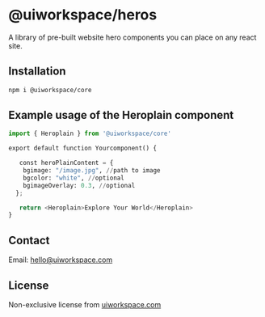 # @uiworkspace/heros

A library of pre-built website hero components you can place on any react site.

## Installation

```bash
npm i @uiworkspace/core
```

## Example usage of the Heroplain component

```python
import { Heroplain } from '@uiworkspace/core'

export default function Yourcomponent() {

   const heroPlainContent = {
    bgimage: "/image.jpg", //path to image
    bgcolor: "white", //optional
    bgimageOverlay: 0.3, //optional
  };

   return <Heroplain>Explore Your World</Heroplain>
}
```

## Contact

Email: [hello@uiworkspace.com](mailto:hello@uiworkspace.com)

## License

Non-exclusive license from [uiworkspace.com](https://uiworkspace.com)
